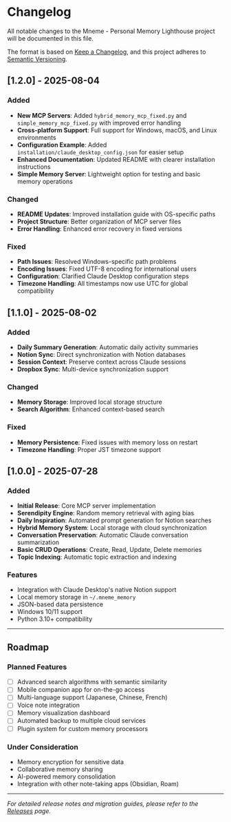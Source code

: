 # Changelog

All notable changes to the Mneme - Personal Memory Lighthouse project will be documented in this file.

The format is based on [Keep a Changelog](https://keepachangelog.com/en/1.0.0/),
and this project adheres to [Semantic Versioning](https://semver.org/spec/v2.0.0.html).

## [1.2.0] - 2025-08-04

### Added
- **New MCP Servers**: Added `hybrid_memory_mcp_fixed.py` and `simple_memory_mcp_fixed.py` with improved error handling
- **Cross-platform Support**: Full support for Windows, macOS, and Linux environments
- **Configuration Example**: Added `installation/claude_desktop_config.json` for easier setup
- **Enhanced Documentation**: Updated README with clearer installation instructions
- **Simple Memory Server**: Lightweight option for testing and basic memory operations

### Changed
- **README Updates**: Improved installation guide with OS-specific paths
- **Project Structure**: Better organization of MCP server files
- **Error Handling**: Enhanced error recovery in fixed versions

### Fixed
- **Path Issues**: Resolved Windows-specific path problems
- **Encoding Issues**: Fixed UTF-8 encoding for international users
- **Configuration**: Clarified Claude Desktop configuration steps
- **Timezone Handling**: All timestamps now use UTC for global compatibility

## [1.1.0] - 2025-08-02

### Added
- **Daily Summary Generation**: Automatic daily activity summaries
- **Notion Sync**: Direct synchronization with Notion databases
- **Session Context**: Preserve context across Claude sessions
- **Dropbox Sync**: Multi-device synchronization support

### Changed
- **Memory Storage**: Improved local storage structure
- **Search Algorithm**: Enhanced context-based search

### Fixed
- **Memory Persistence**: Fixed issues with memory loss on restart
- **Timezone Handling**: Proper JST timezone support

## [1.0.0] - 2025-07-28

### Added
- **Initial Release**: Core MCP server implementation
- **Serendipity Engine**: Random memory retrieval with aging bias
- **Daily Inspiration**: Automated prompt generation for Notion searches
- **Hybrid Memory System**: Local storage with cloud synchronization
- **Conversation Preservation**: Automatic Claude conversation summarization
- **Basic CRUD Operations**: Create, Read, Update, Delete memories
- **Topic Indexing**: Automatic topic extraction and indexing

### Features
- Integration with Claude Desktop's native Notion support
- Local memory storage in `~/.mneme_memory`
- JSON-based data persistence
- Windows 10/11 support
- Python 3.10+ compatibility

---

## Roadmap

### Planned Features
- [ ] Advanced search algorithms with semantic similarity
- [ ] Mobile companion app for on-the-go access
- [ ] Multi-language support (Japanese, Chinese, French)
- [ ] Voice note integration
- [ ] Memory visualization dashboard
- [ ] Automated backup to multiple cloud services
- [ ] Plugin system for custom memory processors

### Under Consideration
- Memory encryption for sensitive data
- Collaborative memory sharing
- AI-powered memory consolidation
- Integration with other note-taking apps (Obsidian, Roam)

---

*For detailed release notes and migration guides, please refer to the [Releases](https://github.com/xxGodLiuxx/Mneme-Personal-Memory-Lighthouse/releases) page.*